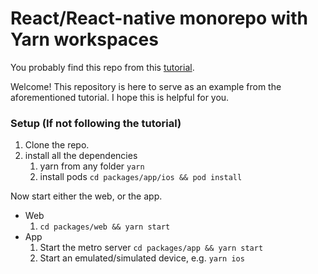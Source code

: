 # React/React-native monorepo with Yarn workspaces

You probably find this repo from this [tutorial](https://nickhfarrelly.medium.com/react-react-native-monorepo-with-yarn-workspaces-tutorial-a55e7f4d2d86).

Welcome! This repository is here to serve as an example from the aforementioned tutorial. I hope this is helpful for you.

### Setup (If not following the tutorial)
1. Clone the repo.
2. install all the dependencies
   1. yarn from any folder `yarn`
   2. install pods `cd packages/app/ios && pod install`
   
Now start either the web, or the app.

* Web
   1. `cd packages/web && yarn start`
* App
  1. Start the metro server `cd packages/app && yarn start`
  2. Start an emulated/simulated device, e.g. `yarn ios`

